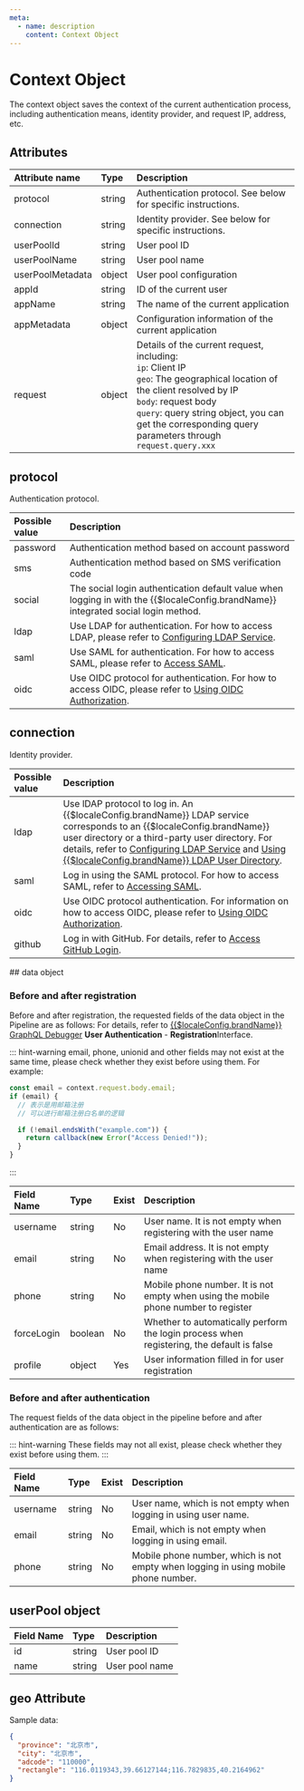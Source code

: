 ```yaml
---
meta:
  - name: description
    content: Context Object
---
```


# Context Object

<LastUpdated/>


The context object saves the context of the current authentication process, including authentication means, identity provider, and request IP, address, etc.


## Attributes

| Attribute name           | Type   | Description                                                                                                        |
| :--------------- | :----- | :---------------------------------------------------------------------------------------------------------- |
| protocol         | string | Authentication protocol. See below for specific instructions.                                                                                  |
| connection       | string | Identity provider. See below for specific instructions.                                                                                |  |
| userPoolId       | string | User pool ID                                                                                                  |
| userPoolName     | string | User pool name                                                                                                 |
| userPoolMetadata | object | User pool configuration                                                                                                |
| appId       | string | ID of the current user                                                                                                |
| appName     | string | The name of the current application                                                                                                 |
| appMetadata | object | Configuration information of the current application                                                                                                 |
| request          | object | Details of the current request, including: <br> `ip`: Client IP <br> `geo`: The geographical location of the client resolved by IP <br> `body`: request body <br> `query`: query string object, you can get the corresponding query parameters through `request.query.xxx` |

## protocol

Authentication protocol.

| Possible value   | Description                                                                                                          |
| :------- | :------------------------------------------------------------------------------------------------------------ |
| password | Authentication method based on account password                                                                                        |
| sms      | Authentication method based on SMS verification code                                                                                      |
| social   | The social login authentication default value when logging in with the {{$localeConfig.brandName}} integrated social login method.                                         |
| ldap     | Use LDAP for authentication. For how to access LDAP, please refer to [Configuring LDAP Service](../../authentication/ldap/ldap.md).              |
| saml     | Use SAML for authentication. For how to access SAML, please refer to  [Access SAML](../../authentication/use-saml/).                    |
| oidc     | Use OIDC protocol for authentication. For how to access OIDC, please refer to [Using OIDC Authorization](../../authentication/oidc/oidc-authorization.md). |

## connection

Identity provider.

<table>
  <thead>
    <tr>
      <th style="text-align:left">Possible value</th>
      <th style="text-align:left">Description</th>
    </tr>
  </thead>
  <tbody>
    <tr>
      <td style="text-align:left">ldap	</td>
      <td style="text-align:left">Use lDAP protocol to log in. An {{$localeConfig.brandName}} LDAP service corresponds to an {{$localeConfig.brandName}} user directory or a third-party user directory. For details, refer to
        <a
        href="../../authentication/ldap/ldap">Configuring LDAP Service</a> and <a href="../../authentication/ldap/ldap-idp"> Using {{$localeConfig.brandName}} LDAP User Directory</a>.</td>
    </tr>
    <tr>
      <td style="text-align:left">saml</td>
      <td style="text-align:left">Log in using the SAML protocol. For how to access SAML, refer to <a href="../../authentication/use-saml/">Accessing SAML</a>.</td>
    </tr>
    <tr>
      <td style="text-align:left">oidc</td>
      <td style="text-align:left">Use OIDC protocol authentication. For information on how to access OIDC, please refer to <a href="../../authentication/oidc/oidc-authorization">Using OIDC Authorization</a>.</td>
    </tr>
    <tr>
      <td style="text-align:left">github</td>
      <td style="text-align:left">Log in with GitHub. For details, refer to
        <a
        href="../../social-login/web/github">Access GitHub Login</a>.</td>
    </tr>
  </tbody>
</table>
## data object

### Before and after registration

Before and after registration, the requested fields of the data object in the Pipeline are as follows: For details, refer to [{{$localeConfig.brandName}} GraphQL Debugger](https://authing.cn/graphiql/) **User Authentication** - **Registration**Interface.

::: hint-warning
email, phone, unionid and other fields may not exist at the same time, please check whether they exist before using them. For example:

```js
const email = context.request.body.email;
if (email) {
  // 表示是用邮箱注册
  // 可以进行邮箱注册白名单的逻辑

  if (!email.endsWith("example.com")) {
    return callback(new Error("Access Denied!"));
  }
}
```

:::

| Field Name     | Type    | Exist | Description                                       |
| :--------- | :------ | ------------ | :----------------------------------------- |
| username   | string  | No           | User name. It is not empty when registering with the user name       |
| email      | string  | No           | Email address. It is not empty when registering with the user name         |
| phone      | string  | No           | Mobile phone number. It is not empty when using the mobile phone number to register      |
| forceLogin | boolean | No           | Whether to automatically perform the login process when registering, the default is false |
| profile    | object  | Yes           | User information filled in for user registration                |

### Before and after authentication

The request fields of the data object in the pipeline before and after authentication are as follows:

::: hint-warning
These fields may not all exist, please check whether they exist before using them.
:::

| Field Name   | Type   | Exist | Description                                 |
| :------- | :----- | ------------ | :----------------------------------- |
| username | string | No           | User name, which is not empty when logging in using user name. |
| email    | string | No           | Email, which is not empty when logging in using email.     |
| phone    | string | No           | Mobile phone number, which is not empty when logging in using mobile phone number. |

## userPool object

| Field Name | Type   | Description       |
| :----- | :----- | :--------- |
| id     | string | User pool ID  |
| name   | string | User pool name |

## geo Attribute

Sample data:

```json
{
  "province": "北京市",
  "city": "北京市",
  "adcode": "110000",
  "rectangle": "116.0119343,39.66127144;116.7829835,40.2164962"
}
```
